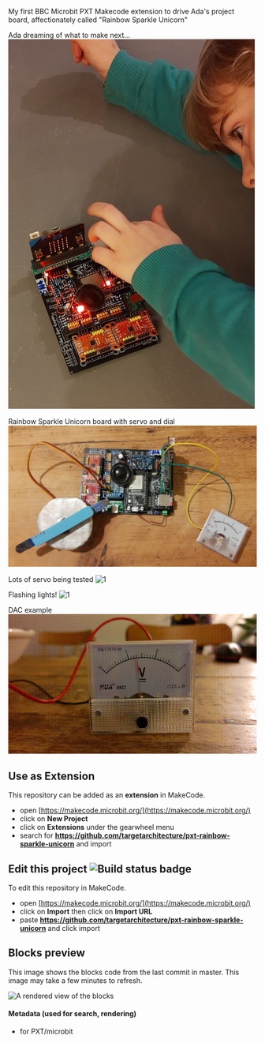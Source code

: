 My first BBC Microbit PXT Makecode extension to drive Ada's project board, affectionately called "Rainbow Sparkle Unicorn"

Ada dreaming of what to make next...
![1](https://github.com/targetarchitecture/pxt-Rainbow-Sparkle-Unicorn/blob/master/images/IMG_20201124_183548804.jpg?raw=true)

Rainbow Sparkle Unicorn board with servo and dial
![1](https://github.com/targetarchitecture/pxt-Rainbow-Sparkle-Unicorn/blob/master/images/IMG_20201125_002825078.jpg?raw=true)

Lots of servo being tested
![1](https://github.com/targetarchitecture/pxt-Rainbow-Sparkle-Unicorn/blob/master/images/20201121_183850-ANIMATION.gif?raw=true)

Flashing lights!
![1](https://github.com/targetarchitecture/pxt-Rainbow-Sparkle-Unicorn/blob/master/images/IMG_20201130_002311794_BURST000_COVER-ANIMATION.gif?raw=true)

DAC example
![1](https://github.com/targetarchitecture/pxt-Rainbow-Sparkle-Unicorn/blob/master/images/DAC%20Example.gif?raw=true)


## Use as Extension

This repository can be added as an **extension** in MakeCode.

* open [https://makecode.microbit.org/](https://makecode.microbit.org/)
* click on **New Project**
* click on **Extensions** under the gearwheel menu
* search for **https://github.com/targetarchitecture/pxt-rainbow-sparkle-unicorn** and import

## Edit this project ![Build status badge](https://github.com/targetarchitecture/pxt-rainbow-sparkle-unicorn/workflows/MakeCode/badge.svg)

To edit this repository in MakeCode.

* open [https://makecode.microbit.org/](https://makecode.microbit.org/)
* click on **Import** then click on **Import URL**
* paste **https://github.com/targetarchitecture/pxt-rainbow-sparkle-unicorn** and click import

## Blocks preview

This image shows the blocks code from the last commit in master.
This image may take a few minutes to refresh.

![A rendered view of the blocks](https://github.com/targetarchitecture/pxt-rainbow-sparkle-unicorn/raw/master/.github/makecode/blocks.png)

#### Metadata (used for search, rendering)

* for PXT/microbit
<script src="https://makecode.com/gh-pages-embed.js"></script><script>makeCodeRender("{{ site.makecode.home_url }}", "{{ site.github.owner_name }}/{{ site.github.repository_name }}");</script>
